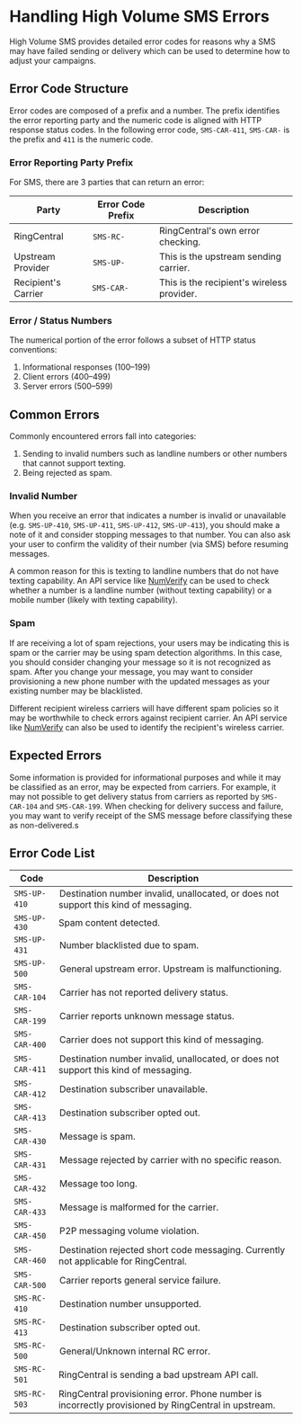 # Handling High Volume SMS Errors

High Volume SMS provides detailed error codes for reasons why a SMS may have failed sending or delivery which can be used to determine how to adjust your campaigns.

## Error Code Structure

Error codes are composed of a prefix and a number. The prefix identifies the error reporting party and the numeric code is aligned with HTTP response status codes. In the following error code, `SMS-CAR-411`, `SMS-CAR-` is the prefix and `411` is the numeric code.

### Error Reporting Party Prefix

For SMS, there are 3 parties that can return an error:

| Party | Error Code Prefix | Description |
|-|-|-|
| RingCentral | `SMS-RC-` | RingCentral's own error checking. |
| Upstream Provider | `SMS-UP-` | This is the upstream sending carrier. |
| Recipient's Carrier | `SMS-CAR-` | This is the recipient's wireless provider. |

### Error / Status Numbers

The numerical portion of the error follows a subset of HTTP status conventions:

1. Informational responses (100–199)
1. Client errors (400–499)
1. Server errors (500–599)

## Common Errors

Commonly encountered errors fall into categories:

1. Sending to invalid numbers such as landline numbers or other numbers that cannot support texting.
1. Being rejected as spam.

### Invalid Number

When you receive an error that indicates a number is invalid or unavailable (e.g. `SMS-UP-410`, `SMS-UP-411`, `SMS-UP-412`, `SMS-UP-413`), you should make a note of it and consider stopping messages to that number. You can also ask your user to confirm the validity of their number (via SMS) before resuming messages.

A common reason for this is texting to landline numbers that do not have texting capability. An API service like [NumVerify](https://numverify.com/) can be used to check whether a number is a landline number (without texting capability) or a mobile number (likely with texting capability).

### Spam

If are receiving a lot of spam rejections, your users may be indicating this is spam or the carrier may be using spam detection algorithms. In this case, you should consider changing your message so it is not recognized as spam. After you change your message, you may want to consider provisioning a new phone number with the updated messages as your existing number may be blacklisted.

Different recipient wireless carriers will have different spam policies so it may be worthwhile to check errors against recipient carrier. An API service like [NumVerify](https://numverify.com/) can also be used to identify the recipient's wireless carrier.

## Expected Errors

Some information is provided for informational purposes and while it may be classified as an error, may be expected from  carriers. For example, it may not possible to get delivery status from carriers as reported by `SMS-CAR-104` and `SMS-CAR-199`. When checking for delivery success and failure, you may want to verify receipt of the SMS message before classifying these as non-delivered.s

## Error Code List

| Code | Description |
|-|-|
| `SMS-UP-410` | Destination number invalid, unallocated, or does not support this kind of messaging. |
| `SMS-UP-430` | Spam content detected. |
| `SMS-UP-431` | Number blacklisted due to spam. |
| `SMS-UP-500` | General upstream error. Upstream is malfunctioning. |
| `SMS-CAR-104` | Carrier has not reported delivery status. |
| `SMS-CAR-199` | Carrier reports unknown message status. |
| `SMS-CAR-400` | Carrier does not support this kind of messaging. |
| `SMS-CAR-411` | Destination number invalid, unallocated, or does not support this kind of messaging. |
| `SMS-CAR-412` | Destination subscriber unavailable. |
| `SMS-CAR-413` | Destination subscriber opted out. |
| `SMS-CAR-430` | Message is spam. |
| `SMS-CAR-431` | Message rejected by carrier with no specific reason. |
| `SMS-CAR-432` | Message too long. |
| `SMS-CAR-433` | Message is malformed for the carrier. |
| `SMS-CAR-450` | P2P messaging volume violation. |
| `SMS-CAR-460` | Destination rejected short code messaging. Currently not applicable for RingCentral. |
| `SMS-CAR-500` | Carrier reports general service failure. |
| `SMS-RC-410` | Destination number unsupported. |
| `SMS-RC-413` | Destination subscriber opted out. |
| `SMS-RC-500` | General/Unknown internal RC error. |
| `SMS-RC-501` | RingCentral is sending a bad upstream API call. |			
| `SMS-RC-503` | RingCentral provisioning error. Phone number is incorrectly provisioned by RingCentral in upstream. |
